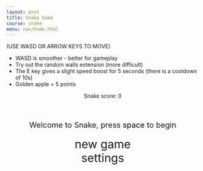 ```yaml
---
layout: post
title: Snake Game
course: snake
menu: nav/home.html
---
```


(USE WASD OR ARROW KEYS TO MOVE)
- WASD is smoother  - better for gameplay
- Try out the random walls extension (more difficult)
- The E key gives a slight speed boost for 5 seconds (there is a cooldown of 10s)
- Golden apple = 5 points

<style>

    body{
    }
    .wrap{
        margin-left: auto;
        margin-right: auto;
    }

    canvas{
        display: none;
        border-style: solid;
        border-width: 10px;
        border-color: #FFFFFF;
    }
    canvas:focus{
        outline: none;
    }

    /* All screens style */
    #gameover p, #setting p, #menu p{
        font-size: 20px;
    }

    #gameover a, #setting a, #menu a{
        font-size: 30px;
        display: block;
    }

    #gameover a:hover, #setting a:hover, #menu a:hover{
        cursor: pointer;
    }

    #gameover a:hover::before, #setting a:hover::before, #menu a:hover::before{
        content: ">";
        margin-right: 10px;
    }

    #menu{
        display: block;
    }

    #gameover{
        display: none;
    }

    #setting{
        display: none;
    }

    #setting input{
        display:none;
    }

    #setting label{
        cursor: pointer;
    }

    #setting input:checked + label{
        background-color: #FFF;
        color: #000;
    }
</style>


<div class="container">
    <header class="pb-3 mb-4 border-bottom border-primary text-dark">
        <p class="fs-4">Snake score: <span id="score_value">0</span></p>
    </header>
    <div class="container bg-secondary" style="text-align:center;">
        <!-- Main Menu -->
        <div id="menu" class="py-4 text-light">
            <p>Welcome to Snake, press <span style="background-color: #FFFFFF; color: #000000">space</span> to begin</p>
            <a id="new_game" class="link-alert">new game</a>
            <a id="setting_menu" class="link-alert">settings</a>
        </div>
        <!-- Game Over -->
        <div id="gameover" class="py-4 text-light">
            <p>Game Over, press <span style="background-color: #FFFFFF; color: #000000">space</span> to try again</p>
            <a id="new_game1" class="link-alert">new game</a>
            <a id="setting_menu1" class="link-alert">settings</a>
        </div>
        <!-- Play Screen -->
        <canvas id="snake" class="wrap" width="320" height="320" tabindex="1"></canvas>
        <!-- Settings Screen -->
        <div id="setting" class="py-4 text-light">
            <p>Settings Screen, press <span style="background-color: #FFFFFF; color: #000000">space</span> to go back to playing</p>
            <a id="new_game2" class="link-alert">new game</a>
            <br>
            <p>Speed:
                <input id="speed1" type="radio" name="speed" value="120" checked/>
                <label for="speed1">Slow</label>
                <input id="speed2" type="radio" name="speed" value="75"/>
                <label for="speed2">Normal</label>
                <input id="speed3" type="radio" name="speed" value="35"/>
                <label for="speed3">Fast</label>
            </p>
            <p>Wall:
                <input id="wallon" type="radio" name="wall" value="1" checked/>
                <label for="wallon">On</label>
                <input id="walloff" type="radio" name="wall" value="0"/>
                <label for="walloff">Off</label>
            </p>
        </div>
    </div>
</div>

<script>
    (function(){
        /* Attributes of Game */
        /////////////////////////////////////////////////////////////
        // Canvas & Context
        const canvas = document.getElementById("snake");
        const ctx = canvas.getContext("2d");
        // HTML Game IDs
        const SCREEN_SNAKE = 0;
        const screen_snake = document.getElementById("snake");
        const ele_score = document.getElementById("score_value");
        const speed_setting = document.getElementsByName("speed");
        const wall_setting = document.getElementsByName("wall");
        // HTML Screen IDs (div)
        const SCREEN_MENU = -1, SCREEN_GAME_OVER=1, SCREEN_SETTING=2;
        const screen_menu = document.getElementById("menu");
        const screen_game_over = document.getElementById("gameover");
        const screen_setting = document.getElementById("setting");
        // HTML Event IDs (a tags)
        const button_new_game = document.getElementById("new_game");
        const button_new_game1 = document.getElementById("new_game1");
        const button_new_game2 = document.getElementById("new_game2");
        const button_setting_menu = document.getElementById("setting_menu");
        const button_setting_menu1 = document.getElementById("setting_menu1");
        // Game Control
        const BLOCK = 10;   // size of block rendering
        let SCREEN = SCREEN_MENU;
        let snake;
        let snake_dir;
        let snake_next_dir;
        let snake_speed;
        let food = {x: 0, y: 0};
        let score;
        let wall;
        /* Display Control */
        /////////////////////////////////////////////////////////////
        // 0 for the game
        // 1 for the main menu
        // 2 for the settings screen
        // 3 for the game over screen
        let showScreen = function(screen_opt){
            SCREEN = screen_opt;
            switch(screen_opt){
                case SCREEN_SNAKE:
                    screen_snake.style.display = "block";
                    screen_menu.style.display = "none";
                    screen_setting.style.display = "none";
                    screen_game_over.style.display = "none";
                    break;
                case SCREEN_GAME_OVER:
                    screen_snake.style.display = "block";
                    screen_menu.style.display = "none";
                    screen_setting.style.display = "none";
                    screen_game_over.style.display = "block";
                    break;
                case SCREEN_SETTING:
                    screen_snake.style.display = "none";
                    screen_menu.style.display = "none";
                    screen_setting.style.display = "block";
                    screen_game_over.style.display = "none";
                    break;
            }
        }
        /* Actions and Events  */
        /////////////////////////////////////////////////////////////
        window.onload = function(){
            // HTML Events to Functions
            button_new_game.onclick = function(){newGame();};
            button_new_game1.onclick = function(){newGame();};
            button_new_game2.onclick = function(){newGame();};
            button_setting_menu.onclick = function(){showScreen(SCREEN_SETTING);};
            button_setting_menu1.onclick = function(){showScreen(SCREEN_SETTING);};
            // speed
            setSnakeSpeed(150);
            for(let i = 0; i < speed_setting.length; i++){
                speed_setting[i].addEventListener("click", function(){
                    for(let i = 0; i < speed_setting.length; i++){
                        if(speed_setting[i].checked){
                            setSnakeSpeed(speed_setting[i].value);
                        }
                    }
                });
            }
            // wall setting
            setWall(1);
            for(let i = 0; i < wall_setting.length; i++){
                wall_setting[i].addEventListener("click", function(){
                    for(let i = 0; i < wall_setting.length; i++){
                        if(wall_setting[i].checked){
                            setWall(wall_setting[i].value);
                        }
                    }
                });
            }
            // activate window events
            window.addEventListener("keydown", function(evt) {
                // spacebar detected
                if(evt.code === "Space" && SCREEN !== SCREEN_SNAKE)
                    newGame();
            }, true);
        }
        /* Snake is on the Go (Driver Function)  */
        /////////////////////////////////////////////////////////////
        let mainLoop = function(){
            let _x = snake[0].x;
            let _y = snake[0].y;
            snake_dir = snake_next_dir;   // read async event key
            // Direction 0 - Up, 1 - Right, 2 - Down, 3 - Left
            switch(snake_dir){
                case 0: _y--; break;
                case 1: _x++; break;
                case 2: _y++; break;
                case 3: _x--; break;
            }
            snake.pop(); // tail is removed
            snake.unshift({x: _x, y: _y}); // head is new in new position/orientation
            // Wall Checker
            if(wall === 1){
                // Wall on, Game over test
                if (snake[0].x < 0 || snake[0].x === canvas.width / BLOCK || snake[0].y < 0 || snake[0].y === canvas.height / BLOCK){
                    showScreen(SCREEN_GAME_OVER);
                    return;
                }
            }else{
                // Wall Off, Circle around
                for(let i = 0, x = snake.length; i < x; i++){
                    if(snake[i].x < 0){
                        snake[i].x = snake[i].x + (canvas.width / BLOCK);
                    }
                    if(snake[i].x === canvas.width / BLOCK){
                        snake[i].x = snake[i].x - (canvas.width / BLOCK);
                    }
                    if(snake[i].y < 0){
                        snake[i].y = snake[i].y + (canvas.height / BLOCK);
                    }
                    if(snake[i].y === canvas.height / BLOCK){
                        snake[i].y = snake[i].y - (canvas.height / BLOCK);
                    }
                }
            }
            // Snake vs Snake checker
            for(let i = 1; i < snake.length; i++){
                // Game over test
                if (snake[0].x === snake[i].x && snake[0].y === snake[i].y){
                    showScreen(SCREEN_GAME_OVER);
                    return;
                }
            }
            // Snake eats food checker
            if(checkBlock(snake[0].x, snake[0].y, food.x, food.y)){
                snake[snake.length] = {x: snake[0].x, y: snake[0].y};
                altScore(++score);
                addFood();
                activeDot(food.x, food.y);
            }
            // Repaint canvas
            ctx.beginPath();
            ctx.fillStyle = "#000000 ";
            ctx.fillRect(0, 0, canvas.width, canvas.height);
            // Paint snake
            for(let i = 0; i < snake.length; i++){
                activeDot(snake[i].x, snake[i].y);
            }
            // Paint food
            activeDot(food.x, food.y, true);
            // Debug
            //document.getElementById("debug").innerHTML = snake_dir + " " + snake_next_dir + " " + snake[0].x + " " + snake[0].y;
            // Recursive call after speed delay, déjà vu
            setTimeout(mainLoop, snake_speed);
        }
        /* New Game setup */
        /////////////////////////////////////////////////////////////
        let newGame = function(){
            // snake game screen
            showScreen(SCREEN_SNAKE);
            screen_snake.focus();
            // game score to zero
            score = 0;
            altScore(score);
            // initial snake
            snake = [];
            snake.push({x: 0, y: 15});
            snake_next_dir = 1;
            // food on canvas
            addFood();
            // activate canvas event
            canvas.onkeydown = function(evt) {
                changeDir(evt.keyCode);
            }
            mainLoop();
        }
        /* Key Inputs and Actions */
        /////////////////////////////////////////////////////////////
        let changeDir = function(key){
            // test key and switch direction
            switch(key) {
                case 65:
                case 37:     
                    if (snake_dir !== 1)    // not right
                        snake_next_dir = 3; // then switch left
                    break;
                case 87:
                case 38:    
                    if (snake_dir !== 2)    // not down
                        snake_next_dir = 0; // then switch up
                    break;
                case 68:
                case 39:     
                    if (snake_dir !== 3)    // not left
                        snake_next_dir = 1; // then switch right
                    break;
                case 83:
                case 40:    
                    if (snake_dir !== 0)    // not up
                        snake_next_dir = 2; // then switch down
                    break;
            }
        }
        /* Dot for Food or Snake part */
        /////////////////////////////////////////////////////////////
        let activeDot = function(x, y, isFood = false){
            let snakeLength = snake.length;

            let color = "#00FF00";
            if (!isFood) {

                const hue = (snakeLength * 30) % 360;
                color = `hsl(${hue}, 100%, 50%)`;
            }

            ctx.fillStyle = isFood ? "#FF0000" : color; 
            ctx.fillRect(x * BLOCK, y * BLOCK, BLOCK, BLOCK);
        }
        
        /* Random food placement */
        /////////////////////////////////////////////////////////////
        let addFood = function(){
            food.x = Math.floor(Math.random() * ((canvas.width / BLOCK) - 1));
            food.y = Math.floor(Math.random() * ((canvas.height / BLOCK) - 1));
            for(let i = 0; i < snake.length; i++){
                if(checkBlock(food.x, food.y, snake[i].x, snake[i].y)){
                    addFood();
                }
            }
        }
        /* Collision Detection */
        /////////////////////////////////////////////////////////////
        let checkBlock = function(x, y, _x, _y){
            return (x === _x && y === _y);
        }
        /* Update Score */
        /////////////////////////////////////////////////////////////
        let altScore = function(score_val){
            ele_score.innerHTML = String(score_val);
        }
        /////////////////////////////////////////////////////////////
        // Change the snake speed...
        // 150 = slow
        // 100 = normal
        // 50 = fast
        let setSnakeSpeed = function(speed_value){
            snake_speed = speed_value;
        }
        /////////////////////////////////////////////////////////////
        let setWall = function(wall_value){
            wall = wall_value;
            if(wall === 0){screen_snake.style.borderColor = "#606060";}
            if(wall === 1){screen_snake.style.borderColor = "#FFFFFF";}
        }

        const randomWallSettingHTML = `
            <p>Random Walls:
                <input id="randomWallOn" type="radio" name="randomWall" value="1"/>
                <label for="randomWallOn">On</label>
                <input id="randomWallOff" type="radio" name="randomWall" value="0" checked/>
                <label for="randomWallOff">Off</label>
            </p>`;

        document.getElementById("setting").innerHTML += randomWallSettingHTML;

        let randomWalls = [];
        let randomWallActive = false;

        const generateRandomWalls = function() {
            randomWalls = [];
            const wallCount = Math.floor(Math.random() * 8) + 10; 
            for (let i = 0; i < wallCount; i++) {
                const clusterSize = Math.floor(Math.random() * 5) + 3;
                const startX = Math.floor(Math.random() * (canvas.width / BLOCK));
                const startY = Math.floor(Math.random() * (canvas.height / BLOCK));
                const direction = Math.random() > 0.5 ? 'horizontal' : 'vertical';

                for (let j = 0; j < clusterSize; j++) {
                    let wallX = startX;
                    let wallY = startY;

                    if (direction === 'horizontal') {
                        wallX += j;
                    } else {
                        wallY += j;
                    }

                    if (wallX < canvas.width / BLOCK && wallY < canvas.height / BLOCK) {
                        randomWalls.push({ x: wallX, y: wallY });
                    }
                }
            }
        };

        const drawRandomWalls = function() {
            ctx.fillStyle = "#FFFFFF";
            for (let wall of randomWalls) {
                ctx.fillRect(wall.x * BLOCK, wall.y * BLOCK, BLOCK, BLOCK);
            }
        };

        const checkWallCollision = function() {
            for (let wall of randomWalls) {
                if (checkBlock(snake[0].x, snake[0].y, wall.x, wall.y)) {
                    showScreen(SCREEN_GAME_OVER);
                    return true;
                }
            }
            return false;
        };

        // Bug fixes - no apples in walls
        const spawnApple = function() {
            do {
                apple.x = Math.floor(Math.random() * (canvas.width / BLOCK));
                apple.y = Math.floor(Math.random() * (canvas.height / BLOCK));
            } while (randomWalls.some(wall => wall.x === apple.x && wall.y === apple.y));
        };

        const originalMainLoop = mainLoop;
        mainLoop = function() {
            if (randomWallActive && checkWallCollision()) return;

            originalMainLoop();

            if (randomWallActive) drawRandomWalls();
        };

        const randomWallSetting = document.getElementsByName("randomWall");
        for (let i = 0; i < randomWallSetting.length; i++) {
            randomWallSetting[i].addEventListener("click", function() {
                for (let j = 0; j < randomWallSetting.length; j++) {
                    if (randomWallSetting[j].checked) {
                        randomWallActive = randomWallSetting[j].value === "1";
                        if (randomWallActive) generateRandomWalls();
                    }
                }
            });
        }

        // Reset hopefully
        const originalNewGame = newGame;
        newGame = function() {
            if (randomWallActive) generateRandomWalls(); 
            originalNewGame();
        };

        let speedBoostActive = false;
        let boostCooldown = false;

        const activateSpeedBoost = function() {
            if (!boostCooldown && !speedBoostActive) {
                speedBoostActive = true;
                setSnakeSpeed(75);

                setTimeout(function() {
                    speedBoostActive = false;
                    setSnakeSpeed(150); 
                    boostCooldown = true;

                    setTimeout(function() {
                        boostCooldown = false;
                    }, 10000); 
                }, 5000); 
            }
        };

        window.addEventListener("keydown", function(evt) {
            if (evt.code === "KeyE") {
                activateSpeedBoost();
            }
        }, false);

        let goldenApple = null;
        let goldenAppleTimer = null;

        function spawnGoldenApple() {
            do {
                goldenApple = {
                    x: Math.floor(Math.random() * (canvas.width / BLOCK)),
                    y: Math.floor(Math.random() * (canvas.height / BLOCK))
                };
            } while (
                snake.some(segment => segment.x === goldenApple.x && segment.y === goldenApple.y) ||
                checkBlock(food.x, food.y, goldenApple.x, goldenApple.y)
            );

            goldenAppleTimer = setTimeout(() => goldenApple = null, 10000);
        }

        function drawGoldenApple() {
            if (goldenApple) {
                ctx.fillStyle = "#FFD700";
                ctx.beginPath();
                ctx.arc(
                    goldenApple.x * BLOCK + BLOCK / 2,
                    goldenApple.y * BLOCK + BLOCK / 2,
                    BLOCK / 2,
                    0,
                    Math.PI * 2
                );
                ctx.fill();
            }
        }

        const originalGameLoop = mainLoop;
        mainLoop = function() {
            originalGameLoop();

            if (goldenApple && snake[0].x === goldenApple.x && snake[0].y === goldenApple.y) {
                score += 5; 
                altScore(score); 
                snake.push({ ...snake[snake.length - 1] }); 
                goldenApple = null; 
                clearTimeout(goldenAppleTimer);
            }

            drawGoldenApple();
        };

        setInterval(() => {
            if (!goldenApple) spawnGoldenApple();
        }, 15000);

    })();
</script>
